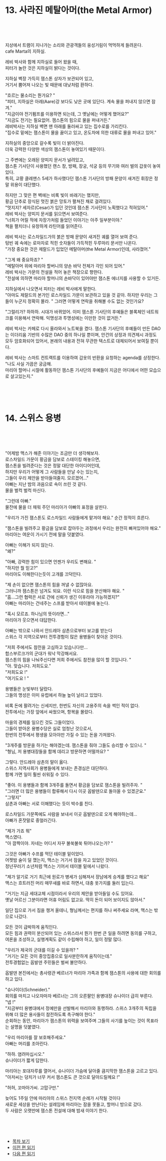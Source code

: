 # 13. 사라진 메탈아머(the Metal Armor) <br>
<br><br><br>

지상에서 트램이 지나가는 소리와 관광객들의 웅성거림이 먹먹하게 들려온다. <br>
cafe Marta의 지하실.<br>

레비 박사와 함께 지하실로 들어 왔을 때, <br>
피터가 놀란 것은 지하실이 밝다는 것이다. <br>

지하실 벽장 가득히 잼스톤 상자가 보관되어 있고, <br>
거기서 뿜어져 나오는 빛 때문에 대낮처럼 환하다. <br>

"흐르는 물소리는 뭔가요? " <br>
"피터, 지하실은 아레(Aare)강 보다도 낮은 곳에 있단다. 계속 물을 퍼내지 않으면 잠겨." <br>
"지금이야 전기펌프를 이용하면 되는데, 그 옛날에는 어떻게 했어요?" <br>
"지금도 전기는 필요없어. 잼스톤의 힘으로 물을 퍼내거든." <br>
레비박사는 지하실 벽면 맨 아래를 둘러싸고 있는 집수로를 가리킨다. <br>
"집수로 밑에는 잼스톤이 물을 끓이고 있고, 온도차에 의한 대류로 물을 퍼내고 있어." <br>

지하실의 중앙으로 갈수록 빛이 더 밝아진다. <br>
더욱 강력한 다양한 색상의 잼스톤이 놓여있기 때문이다.<br>

그 주변에는 오래된 양피지 문서가 널려있고, <br>
잼스톤 기사단이 사용했던 랜스 창, 방패, 장궁, 석궁 등의 무기와 여러 벌의 갑옷이 놓여있다. <br>
특히, 교황 클레맨스 5세가 하사했다던 잼스톤 기사단의 방패 문양이 새겨진 휘장은 정말 위용이 대단했다. <br>

하지만 그 맞은 편 벽에는 비록 빛이 바래기는 했지만, <br>
황금 단추로 장식된 멋진 붉은 망토가 펼쳐진 채로 걸려있다.<br>
"멋지지? 세자르(Cesar)가 입던 것인데 잼스톤 기사단이 노획했다고 적혀있어." <br>
레비 박사는 양피지 문서를 읽으면서 보여준다.<br>
"너희가 어릴 적에 자장가처럼 들었던 이야기는 아주 일부분이야."<br>
책을 펼치더니 유창하게 라틴어를 읽어준다.<br>

레비 박사는 로스차일드가의 붉은 방패 문양이 새겨진 궤를 열어 보여 준다. <br>
텅빈 궤 속에는 로마자로 적힌 숫자들이 가득적힌 두루마리 문서만 나온다.<br>
"가장 중요한 것은 제랄드가 입었던 메탈아머(the Metal Armor)인데, 사라졌어." <br>

"그게 왜 중요하죠? " <br>
"메탈아머 위에 마리아 할버니의 양손 바닥 전체가 각인 되어 있어." <br>
레비 박사는 가문의 전설을 적어 놓은 책장으로 향한다.<br>
"전설에 의하면 마리아 할머니의 손바닥이 있어야만 잼스톤 에너지를 사용할 수 있거든. <br>

지하실에서 나오면서 피터는 레비 박사에게 말한다.<br>
"아마도 제랄드의 본가인 로스차일드 가문이 보관하고 있을 것 같아.
하지만 우리는 그들이 누군지 정확히 몰라. "
그러면 어떻게 연락을 취해볼 수도 없는 것인가요?

"그럴리가? 하하하. 시대가 바뀌었어. 
이미 잼스톤 기사단의 후예들은 블록체인 네트워크를 이용해서 연락해.
익명성과 투명성에는 이만한 것이 없거든."

레비 박사는 카페로 다시 올라와서 노트북을 켰다. 
잼스톤 기사단의 후예들이 만든 DAO는 이더리움 기반의 수많은 DAO 중의 하나일 뿐이며,
안건의 상정과 의견제시 과정도 모두 암호화되어 있어서, 본래의 내용과 전혀 무관한 텍스트로 대체되어서 보여질 뿐이다.  

레비 박사는 스마트 컨트랙트를 이용하여 갑옷의 반환을 요청하는 agenda를 상정한다.<br>
"나도 사실 가끔은 궁금해. <br>
마리아 할머니 시절에 활동하던 잼스톤 기사단의 후예들이 지금은 어디에서 어떤 모습으로 살고있는지." <br>

<br><br><br>

# 14. 스위스 용병 <br>
<br><br><br>

"어제밤 맥스가 해준 이야기는 조금만 더 생각해보자.<br>
로스차일드 가문이 황금을 담보로 스테이킹 해놓으면, <br>
잼스톤을 빌려준다는 것은 정말 대단한 아이디어인데, <br>
하지만 우리가 어떻게 그 사람들을 만날 수는 있는지, <br>
그들이 우리 제안을 받아들여줄지. 모르겠어..." <br>
아빠는 지난 밤의 과음으로 속이 쓰린 것 같다. <br>
물을 벌컥 벌컥 마신다. <br>

"그런데 아빠."<br>
물잔에 물을 더 채워 주던 마리아가 아빠의 표정을 살핀다.<br>

"우리가 가진 잼스톤도 로스차일드 사람들에게 맡겨야 해요."
순간 정적이 흐른다. <br>

"잼스톤을 빌려주고 황금을 담보로 잡아두는 과정에서 우리는 완전히 빠져있어야 해요." <br>
마리아는 여운이 가시기 전에 말을 덧붙였다. <br>

아빠는 이해가 되지 않는다. <br>
"왜?"<br>

"아빠, 강력한 힘이 있으면 언젠가 우리도 변해요. "<br>
"하지만 뭘 믿고?" <br>
마리아도 이해한다는듯이 고개를 끄덕인다. <br>

"제 손이 없으면 잼스톤의 힘을 꺼낼 수 없잖아요. <br>
그러니까 잼스톤은 넘겨도 되요. 이런 식으로 힘을 분산해야 해요. "<br>
"흠...그런 협력은 서로 간에 신뢰가 생긴 이후라야 가능하겠지?" <br>
아빠는 마리아는 건네주는 스프를 받아서 테이블에 놓는다.<br>

"혹시 모르죠. 하나님의 뜻이라면..." <br>
마리아가 웃으면서 대답한다. <br>

아빠는 밖으로 나와서 안드레아 삼촌으로부터 보고를 받는다 <br>
스위스 각 지역으로부터 전투경험이 많은 용병들이 찾아온 것이다. <br>

"저희 주에서도 참전을 고심하고 있습니다만... <br>
합스부르크가의 군대가 워낙 막강해서요. <br>
잼스톤의 힘을 나눠주신다면 저희 주에서도 참전을 많이 할 것입니다. "<br>
"아. 맞습니다. 저희도요."<br>
"저희도요 !" <br>
"여기도요 ! " <br>

용병들은 눈빛부터 달랐다. <br>
그들의 명성은 이미 유럽에서 하늘 높이 날리고 있었다. <br>

비록 돈에 팔려가는 신세지만, 한번도 자신의 고용주의 속을 썩인 적이 없다. <br>
전투에서는 가장 앞에서 싸웠으며, 항복을 몰랐다. <br>

마을의 경제를 일으킨 것도 그들이었다. <br>
그들이 받아온 용병수당은 실로 엄청난 것으로서, <br>
한번의 전투에서 평생을 모아야만 가질 수 있는 돈을 가져왔다. <br>

"3개주를 방문을 하기는 해야겠는데. 잼스톤을 줘야 그들도 승리할 수 있으니. "<br>
"형님, 저 용병대장들을 함께 데리고 방문하면 어떨까요? " <br>

그렇다. 안드레아 삼촌의 말이 옳다. <br>
스위스 지역사회가 용병들에게 보내는 존경심은 대단하다. <br>
함께 가면 일이 훨씬 쉬워질 수 있다. <br>

"좋아. 이 용병들과 함께 3개주를 돌면서 황금을 담보로 잼스톤을 빌려주자. "<br>
"그러면 더 많은 용병들이 합류해서 다시 이곳 옵발덴으로 돌아올 수 있겠군요."<br>
"그렇지"<br>
삼촌과 아빠는 서로 이해했다는 듯이 박수를 친다. <br>

로스차일드 가문쪽에도 사람을 보내서 이곳 옵발덴으로 오게 해야하는데...<br>
아빠가 혼잣말로 중얼러긴다. <br>

"제가 가죠 뭐"<br>
맥스였다.<br>
"아 깜짝이야. 자네는 어디서 자꾸 불쑥불쑥 튀어나오는가? "<br>

그것은 아빠가 수프를 먹던 테이블 밑이었다. <br>
어젯밤 술이 덜 깼는지, 맥스는 거기서 잠을 자고 있었던 것이다. <br>
정넌꾸러기 소년처럼 맥스는 기어서 테이블 밑에서 나왔다. <br>

"제가 알기로 거기 최근에 원로가 병세가 심해져서 장남에게 승계를 했다고 해요"<br>
맥스는 흐트러진 머리 매무새를 바로 하면서, 대충 옷가지를 둘러 입는다. <br>

"거기는 지금 세대교체 시점이라서 우리의 제안을 받아들일 수도 있어요. <br> 
옛날 어르신 그분이라면 어휴 어림도 없고요. 딱히 돈이 되어 보이지도 않아서."<br>

일단 집으로 가서 짐을 챙겨 올테니, 형님께서는 편지를 하나 써주세요 라며, 맥스는 밖으로 나갔다. <br>

모든 것이 급박하게 움직인다. <br>
모든 힘과 권력이 분산되어 있는 스위스라서 뭔가 한번 큰 일을 하려면 동의를 구하고,<br>
여론을 조성하고, 실행계획도 같이 수립해야 하고, 일이 정말 많다. <br>

"우리가 제국의 군대를 이길 수 있을까? "<br>
"거기는 모든 것이 중앙집중으로 일사분란하게 움직이는데." <br>
전투경험없는 옵발덴 주민들은 벌써 불안하다. <br>

옵발덴 본진에서는 총사령관 베르너가 마리아 가족과 함께 잼스톤의 사용에 대한 회의를 하고 있다. <br>

"슈나이더(Schneider)."<br>
회의를 마치고 나오자마자 베르너는 그의 오른팔인 용병대장 슈나이더 급히 부른다. <br>
"넵 !"<br>
"지금부터 용병대에서 정예만을 선발해서 마리아와 동행하라. 
스위스 3개주의 독립을 위해 더 많은 용사들이 참전하도록 촉구해야 한다."<br>
순회하는 동안, 마리아가 잼스톤의 위력을 보여주며 그들의 사기를 높이는 것이 목표라는 설명을 덧붙였다. <br>

"우리 마리아를 잘 보호해주세요."<br>
아빠는 머리를 조아린다. <br>

"하하. 염려마십시오." <br>
슈나이더가 짧게 답한다. <br>

마리아는 포대자루를 열어서, 슈나이더 가슴에 달아줄 큼지막한 잼스톤을 고르고 있다. <br>
"아저씨는 덩치가 너무 커서 잼스톤도 큰 것으로 달아드릴께요 !"<br>

"허허, 꼬마아가씨. 고맙구만." <br>

늦어도 1주일 안에 마리아의 스위스 전지역 순례가 시작될 것이다 <br>
새로운 세상을 만난다는 설레임에 마리아는 잠을 못들고, 할머니 방으로 갔다.<br>
두 사람은 오랫만에 잼스톤 전설에 대해 밤새 이야기 한다.<br>

<br><br><br>

* [목차 보기](content_kr.md) <br>
* [이전 편 읽기](/01_gemston/KR/KR_11-12.md)
* [다음 편 읽기](/01_gemston/KR/KR_15.md)